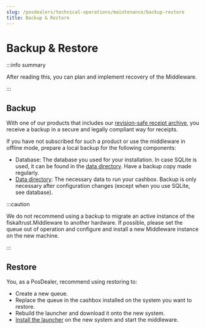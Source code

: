 ```yaml
---
slug: /posdealers/technical-operations/maintenance/backup-restore
title: Backup & Restore
---
```

# Backup & Restore

:::info summary

After reading this, you can plan and implement recovery of the Middleware.

:::

## Backup

With one of our products that includes our [revision-safe receipt archive](../../overview/services.md#revision-safe-receipt-archive), you receive a backup in a secure and legally compliant way for receipts. 

If you have not subscribed for such a product or use the middleware in offline mode, prepare a local backup for the following components:

- Database: The database you used for your installation. In case SQLite is used, it can be found in the [data directory](../middleware/setup.md#data-directory). Have a backup copy made regularly.
- [Data directory](../middleware/setup.md#data-directory): The necessary data to run your cashbox. Backup is only necessary after configuration changes (except when you use SQLite, see database).

:::caution

We do not recommend using a backup to migrate an active instance of the fiskaltrust.Middleware to another hardware. If possible, please set the queue out of operation and configure and install a new Middleware instance on the new machine.

:::

## Restore

You, as a PosDealer, recommend using restoring to:

- Create a new queue.
- Replace the queue in the cashbox installed on the system you want to restore.
- Rebuild the launcher and download it onto the new system.
- [Install the launcher](../middleware/launchers/desktop.md#installing-and-uninstalling-as-a-service) on the new system and start the middleware.